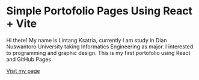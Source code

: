 # Simple Portofolio Pages Using React + Vite

Hi there! My name is Lintang Ksatria, currently I am study in Dian Nuswantoro University taking Informatics Engineering as major. I interested to programming and graphic design. This is my first portofolio using React and GitHub Pages

<a href='https://iamnotgod-core.github.io/intro'>Visit my page</a>

